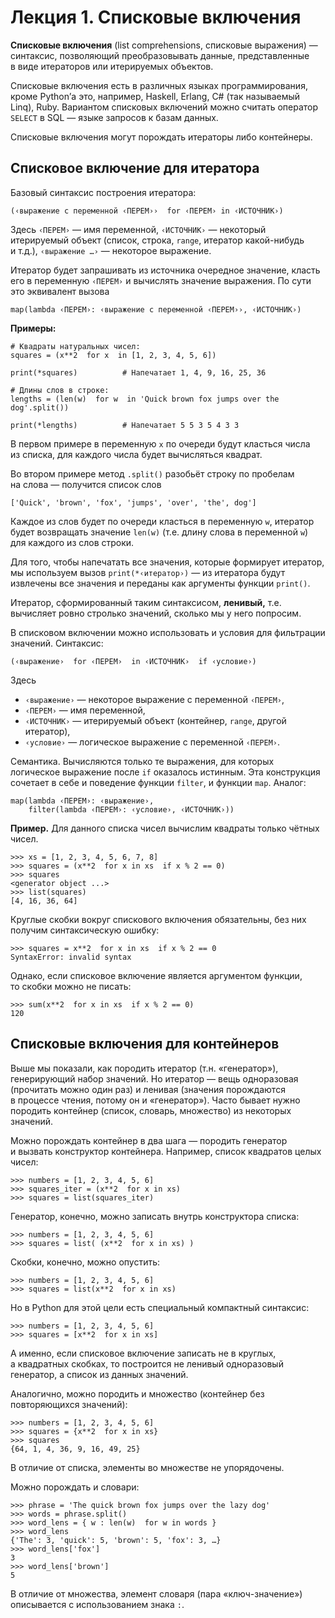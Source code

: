 Лекция 1. Списковые включения
=============================

**Списковые включения** (list comprehensions, списковые выражения) — синтаксис,
позволяющий преобразовывать данные, представленные в виде итераторов или
итерируемых объектов.

Списковые включения есть в различных языках программирования, кроме Python’а
это, например, Haskell, Erlang, C# (так называемый Linq), Ruby. Вариантом
списковых включений можно считать оператор `SELECT` в SQL — языке запросов
к базам данных.

Списковые включения могут порождать итераторы либо контейнеры.


Списковое включение для итератора
---------------------------------

Базовый синтаксис построения итератора:

    (‹выражение с переменной ‹ПЕРЕМ››  for ‹ПЕРЕМ› in ‹ИСТОЧНИК›)

Здесь `‹ПЕРЕМ›` — имя переменной, `‹ИСТОЧНИК›` — некоторый итерируемый объект
(список, строка, `range`, итератор какой-нибудь и т.д.), `‹выражение …›` —
некоторое выражение.

Итератор будет запрашивать из источника очередное значение, класть его
в переменную `‹ПЕРЕМ›` и вычислять значение выражения. По сути это эквивалент
вызова

    map(lambda ‹ПЕРЕМ›: ‹выражение с переменной ‹ПЕРЕМ››, ‹ИСТОЧНИК›)

**Примеры:**

    # Квадраты натуральных чисел:
    squares = (x**2  for x  in [1, 2, 3, 4, 5, 6])

    print(*squares)          # Напечатает 1, 4, 9, 16, 25, 36

    # Длины слов в строке:
    lengths = (len(w)  for w  in 'Quick brown fox jumps over the dog'.split())

    print(*lengths)          # Напечатает 5 5 3 5 4 3 3

В первом примере в переменную `x` по очереди будут класться числа из списка,
для каждого числа будет вычисляться квадрат.

Во втором примере метод `.split()` разобьёт строку по пробелам на слова —
получится список слов

    ['Quick', 'brown', 'fox', 'jumps', 'over', 'the', dog']

Каждое из слов будет по очереди класться в переменную `w`, итератор будет
возвращать значение `len(w)` (т.е. длину слова в переменной `w`) для каждого
из слов строки.

Для того, чтобы напечатать все значения, которые формирует итератор, мы
используем вызов `print(*‹итератор›)` — из итератора будут извлечены все
значения и переданы как аргументы функции `print()`.

Итератор, сформированный таким синтаксисом, **ленивый,** т.е. вычисляет ровно
стролько значений, сколько мы у него попросим.

В списковом включении можно использовать и условия для фильтрации значений.
Синтаксис:

    (‹выражение›  for ‹ПЕРЕМ›  in ‹ИСТОЧНИК›  if ‹условие›)

Здесь

* `‹выражение›` — некоторое выражение с переменной `‹ПЕРЕМ›`,
* `‹ПЕРЕМ›` — имя переменной,
* `‹ИСТОЧНИК›` — итерируемый объект (контейнер, `range`, другой итератор),
* `‹условие›` — логическое выражение с переменной `‹ПЕРЕМ›`.

Семантика. Вычисляются только те выражения, для которых логическое выражение
после `if` оказалось истинным. Эта конструкция сочетает в себе и поведение
функции `filter`, и функции `map`. Аналог:

    map(lambda ‹ПЕРЕМ›: ‹выражение›,
        filter(lambda ‹ПЕРЕМ›: ‹условие›, ‹ИСТОЧНИК›))

**Пример.** Для данного списка чисел вычислим квадраты только чётных чисел.

    >>> xs = [1, 2, 3, 4, 5, 6, 7, 8]
    >>> squares = (x**2  for x in xs  if x % 2 == 0)
    >>> squares
    <generator object ...>
    >>> list(squares)
    [4, 16, 36, 64]


Круглые скобки вокруг спискового включения обязательны, без них получим
синтаксическую ошибку:

    >>> squares = x**2  for x in xs  if x % 2 == 0
    SyntaxError: invalid syntax

Однако, если списковое включение является аргументом функции, то скобки можно
не писать:

    >>> sum(x**2  for x in xs  if x % 2 == 0)
    120


Списковые включения для контейнеров
-----------------------------------

Выше мы показали, как породить итератор (т.н. «генератор»), генерирующий набор
значений. Но итератор — вещь одноразовая (прочитать можно один раз) и ленивая
(значения порождаются в процессе чтения, потому он и «генератор»). Часто бывает
нужно породить контейнер (список, словарь, множество) из некоторых значений.

Можно порождать контейнер в два шага — породить генератор и вызвать конструктор
контейнера. Например, список квадратов целых чисел:

    >>> numbers = [1, 2, 3, 4, 5, 6]
    >>> squares_iter = (x**2  for x in xs)
    >>> squares = list(squares_iter)

Генератор, конечно, можно записать внутрь конструктора списка:

    >>> numbers = [1, 2, 3, 4, 5, 6]
    >>> squares = list( (x**2  for x in xs) )

Скобки, конечно, можно опустить:

    >>> numbers = [1, 2, 3, 4, 5, 6]
    >>> squares = list(x**2  for x in xs)

Но в Python для этой цели есть специальный компактный синтаксис:

    >>> numbers = [1, 2, 3, 4, 5, 6]
    >>> squares = [x**2  for x in xs]

А именно, если списковое включение записать не в круглых, а квадратных скобках,
то построится не ленивый одноразовый генератор, а список из данных значений.

Аналогично, можно породить и множество (контейнер без повторяющихся значений):

    >>> numbers = [1, 2, 3, 4, 5, 6]
    >>> squares = {x**2  for x in xs}
    >>> squares
    {64, 1, 4, 36, 9, 16, 49, 25}

В отличие от списка, элементы во множестве не упорядочены.

Можно порождать и словари:

    >>> phrase = 'The quick brown fox jumps over the lazy dog'
    >>> words = phrase.split()
    >>> word_lens = { w : len(w)  for w in words }
    >>> word_lens
    {'The': 3, 'quick': 5, 'brown': 5, 'fox': 3, …}
    >>> word_lens['fox']
    3
    >>> word_lens['brown']
    5

В отличие от множества, элемент словаря (пара «ключ-значение») описывается
с использованием знака `:`.


